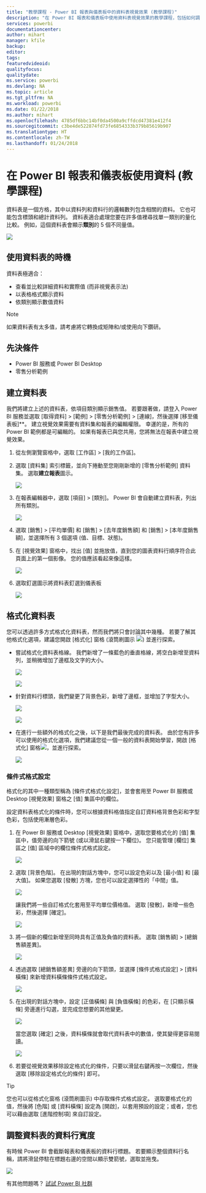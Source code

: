 ```yaml
---
title: "教學課程 - Power BI 報表與儀表板中的資料表視覺效果 (教學課程)"
description: "在 Power BI 報表和儀表板中使用資料表視覺效果的教學課程，包括如何調整資料行寬度。"
services: powerbi
documentationcenter: 
author: mihart
manager: kfile
backup: 
editor: 
tags: 
featuredvideoid: 
qualityfocus: 
qualitydate: 
ms.service: powerbi
ms.devlang: NA
ms.topic: article
ms.tgt_pltfrm: NA
ms.workload: powerbi
ms.date: 01/22/2018
ms.author: mihart
ms.openlocfilehash: 4785df6bbc14bf0da4500a9cffdcd47381e412f4
ms.sourcegitcommit: c3be4de522874fd73fe6854333b379b85619b907
ms.translationtype: HT
ms.contentlocale: zh-TW
ms.lasthandoff: 01/24/2018
---
```

# <a name="working-with-tables-in-power-bi-reports-and-dashboards-tutorial"></a>在 Power BI 報表和儀表板使用資料 (教學課程)
資料表是一個方格，其中以資料列和資料行的邏輯數列包含相關的資料。 它也可能包含標頭和總計資料列。 資料表適合處理您要在許多值裡尋找單一類別的量化比較。 例如，這個資料表會顯示**類別**的 5 個不同量值。

![](media/power-bi-visualization-tables/table.png)

## <a name="when-to-use-a-table"></a>使用資料表的時機
資料表極適合：

* 查看並比較詳細資料和實際值 (而非視覺表示法)
* 以表格格式顯示資料
* 依類別顯示數值資料   

> [!NOTE]
> 如果資料表有太多值，請考慮將它轉換成矩陣和/或使用向下鑽研。
> 
> 
## <a name="prerequisites"></a>先決條件
 - Power BI 服務或 Power BI Desktop
 - 零售分析範例


## <a name="create-a-table"></a>建立資料表
我們將建立上述的資料表，依項目類別顯示銷售值。 若要跟著做，請登入 Power BI 服務並選取 [取得資料] \> [範例] \> [零售分析範例] > [連線]，然後選擇 [移至儀表板]**。 建立視覺效果需要有資料集和報表的編輯權限。 幸運的是，所有的 Power BI 範例都是可編輯的。 如果有報表已與您共用，您將無法在報表中建立視覺效果。

1. 從左側瀏覽窗格中，選取 [工作區] > [我的工作區]。    
2. 選取 [資料集] 索引標籤，並向下捲動至您剛剛新增的 [零售分析範例] 資料集。  選取**建立報表**圖示。
   
    ![](media/power-bi-visualization-tables/power-bi-create-report.png)
2. 在報表編輯器中，選取 [項目]  >  [類別]。  Power BI 會自動建立資料表，列出所有類別。
   
    ![](media/power-bi-visualization-tables/power-bi-table1.png)
3. 選取 [銷售] > [平均單價] 和 [銷售] > [去年度銷售額] 和 [銷售] > [本年度銷售額]，並選擇所有 3 個選項 (值、目標、狀態)。   
4. 在 [視覺效果] 窗格中，找出 [值] 並拖放值，直到您的圖表資料行順序符合此頁面上的第一個影像。  您的值應該看起來像這樣。
   
    ![](media/power-bi-visualization-tables/power-bi-table2.png)
5. 選取釘選圖示將資料表釘選到儀表板  
   
     ![](media/power-bi-visualization-tables/pbi_pintile.png)

## <a name="format-the-table"></a>格式化資料表
您可以透過許多方式格式化資料表，然而我們將只會討論其中幾種。 若要了解其他格式化選項，建議您開啟 [格式化] 窗格 (滾筒刷圖示 ![](media/power-bi-visualization-tables/power-bi-format.png)) 並進行探索。

* 嘗試格式化資料表格線。 我們新增了一條藍色的垂直格線，將空白新增至資料列，並稍微增加了邊框及文字的大小。
  
    ![](media/power-bi-visualization-tables/power-bi-table-grid2-new.png)
  
    ![](media/power-bi-visualization-tables/power-bi-table-grid3.png)
* 針對資料行標頭，我們變更了背景色彩，新增了邊框，並增加了字型大小。 
  
    ![](media/power-bi-visualization-tables/power-bi-table-column.png)
  
    ![](media/power-bi-visualization-tables/power-bi-table-column2.png)
* 在進行一些額外的格式化之後，以下是我們最後完成的資料表。 由於您有許多可以使用的格式化選項，我們建議您從一個一般的資料表開始學習，開啟 [格式化] 窗格![](media/power-bi-visualization-tables/power-bi-format.png)，並進行探索。 
  
    ![](media/power-bi-visualization-tables/power-bi-table-format.png)

### <a name="conditional-formatting"></a>條件式格式設定
格式化的其中一種類型稱為 [條件式格式化設定]，並會套用至 Power BI 服務或 Desktop [視覺效果] 窗格之 [值] 集區中的欄位。 

設定資料表格式化的條件時，您可以根據資料格值指定自訂資料格背景色彩和字型色彩，包括使用漸層色彩。 

1. 在 Power BI 服務或 Desktop [視覺效果] 窗格中，選取您要格式化的 [值] 集區中，值旁邊的向下箭號 (或以滑鼠右鍵按一下欄位)。 您只能管理 [欄位] 集區之 [值] 區域中的欄位條件式格式設定。
   
    ![](media/power-bi-visualization-tables/power-bi-conditional-formatting-background.png)
2. 選取 [背景色階]。 在出現的對話方塊中，您可以設定色彩以及 [最小值] 和 [最大值]。 如果您選取 [發散] 方塊，您也可以設定選擇性的「中間」值。
   
    ![](media/power-bi-visualization-tables/power-bi-conditional-formatting-background2.png)
   
    讓我們將一些自訂格式化套用至平均單位價格值。 選取 [發散]，新增一些色彩，然後選擇 [確定]。 
   
    ![](media/power-bi-visualization-tables/power-bi-conditional-formatting-data-background.png)
3. 將一個新的欄位新增至同時具有正值及負值的資料表。  選取 [銷售額] > [總銷售額差異]。 
   
    ![](media/power-bi-visualization-tables/power-bi-conditional-formatting2.png)
4. 透過選取 [總銷售額差異] 旁邊的向下箭頭，並選擇 [條件式格式設定] > [資料橫條] 來新增資料橫條條件式格式設定。
   
    ![](media/power-bi-visualization-tables/power-bi-conditional-formatting-data-bars.png)
5. 在出現的對話方塊中，設定 [正值橫條] 與 [負值橫條] 的色彩，在 [只顯示橫條] 旁邊進行勾選，並完成您想要的其他變更。
   
    ![](media/power-bi-visualization-tables/power-bi-data-bars.png)
   
    當您選取 [確定] 之後，資料橫條就會取代資料表中的數值，使其變得更容易閱讀。
   
    ![](media/power-bi-visualization-tables/power-bi-conditional-formatting-data-bars2.png)
6. 若要從視覺效果移除設定格式化的條件，只要以滑鼠右鍵再按一次欄位，然後選取 [移除設定格式化的條件] 即可。

> [!TIP]
> 您也可以從格式化窗格 (滾筒刷圖示) 中存取條件式格式設定。 選取要格式化的值，然後將 [色階] 或 [資料橫條] 設定為 [開啟]，以套用預設的設定；或者，您也可以藉由選取 [進階控制項] 來自訂設定。
> 
> 

## <a name="adjust-the-column-width-of-a-table"></a>調整資料表的資料行寬度
有時候 Power BI 會截斷報表和儀表板的資料行標題。 若要顯示整個資料行名稱，請將滑鼠停駐在標題右邊的空間以顯示雙箭號，選取並拖曳。

![](media/power-bi-visualization-tables/resizetable.gif)

有其他問題嗎？ [試試 Power BI 社群](http://community.powerbi.com/)

